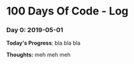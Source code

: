 # 100 Days Of Code - Log

### Day 0: 2019-05-01

**Today's Progress**: bla bla bla

**Thoughts:** meh meh meh


